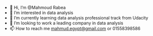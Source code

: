 - 👋 Hi, I’m @Mahmoud Rabea
- 👀 I’m interested in data analysis
- 🌱 I’m currently learning data analysis professional track from Udacity
- 💞️ I’m looking to work a leading company in data analysis
- 📫 How to reach me mahmud.egypt@gmail.com or 01558398586

<!---
Mahmoudml/Mahmoudml is a ✨ special ✨ repository because its `README.md` (this file) appears on your GitHub profile.
You can click the Preview link to take a look at your changes.
--->
